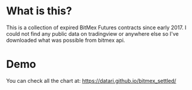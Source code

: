 What is this?
=============

This is a collection of expired BitMex Futures contracts since early 2017.
I could not find any public data on tradingview or anywhere else so I've downloaded what was possible from bitmex api.


Demo
====

You can check all the chart at:
https://datari.github.io/bitmex_settled/



